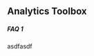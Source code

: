 ## Analytics Toolbox

<!-- Using level 5 headers to avoid the title being listed in the tree -->
##### FAQ 1
asdfasdf
